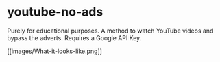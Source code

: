 # youtube-no-ads
Purely for educational purposes. A method to watch YouTube videos and bypass the adverts. Requires a Google API Key. 


[[images/What-it-looks-like.png]]

